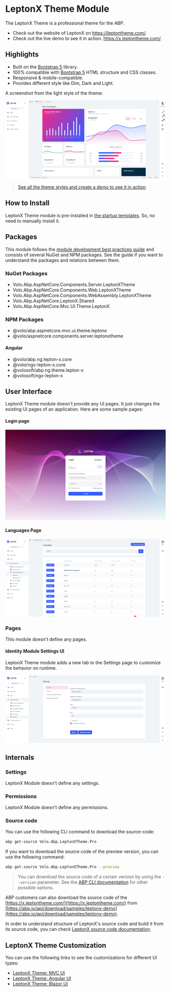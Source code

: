 # LeptonX Theme Module

The LeptonX Theme is a professional theme for the ABP. 

* Check out the website of LeptonX on https://leptontheme.com/.
* Check out the live demo to see it in action. https://x.leptontheme.com/.

## Highlights

* Built on the [Bootstrap 5](https://getbootstrap.com) library.
* 100% compatible with  [Bootstrap 5](https://getbootstrap.com) HTML structure and CSS classes.
* Responsive & mobile-compatible.
* Provides different style like Dim, Dark and Light.

A screenshot from the light style of the theme:

![lepton-theme-light](../../images/lepton-x-theme-light.png)

> [See all the theme styles and create a demo to see it in action](https://commercial.abp.io/themes).

## How to Install

LeptonX Theme module is pre-installed in [the startup templates](../../_deleted/Getting-Started-Create-Solution.md). So, no need to manually install it.

## Packages

This module follows the [module development best practices guide](../../framework/architecture/best-practices) and consists of several NuGet and NPM packages. See the guide if you want to understand the packages and relations between them.

### NuGet Packages

* Volo.Abp.AspNetCore.Components.Server.LeptonXTheme
* Volo.Abp.AspNetCore.Components.Web.LeptonXTheme
* Volo.Abp.AspNetCore.Components.WebAssembly.LeptonXTheme
* Volo.Abp.AspNetCore.LeptonX.Shared
* Volo.Abp.AspNetCore.Mvc.UI.Theme.LeptonX

### NPM Packages

* @volo/abp.aspnetcore.mvc.ui.theme.leptonx
* @volo/aspnetcore.components.server.leptonxtheme

#### Angular

* @volo/abp.ng.lepton-x.core
* @volo/ngx-lepton-x.core
* @volosoft/abp.ng.theme.lepton-x
* @volosoft/ngx-lepton-x

## User Interface

LeptonX Theme module doesn't provide any UI pages. It just changes the existing UI pages of an application. Here are some sample pages:

#### Login page

![lepton-theme-module-login-page](../../images/lepton-x-theme-module-login-page.png) 

#### Languages Page

![lepton-theme-module-languages-page](../../images/lepton-x-theme-module-languages-page.png)

### Pages

This module doesn't define any pages.

#### Identity Module Settings UI

LeptonX Theme module adds a new tab to the Settings page to customize the behavior on runtime.

![lepton-theme-module-settings-page](../../images/lepton-x-theme-module-settings-page.png)

## Internals

### Settings

LeptonX Module doesn't define any settings.

### Permissions

LeptonX Module doesn't define any permissions.

### Source code

You can use the following CLI command to download the source-code:

```bash
abp get-source Volo.Abp.LeptonXTheme.Pro	
```

If you want to download the source code of the preview version, you can use the following command:

```bash
abp get-source Volo.Abp.LeptonXTheme.Pro --preview
```

> You can download the source code of a certain version by using the `--version` parameter. See the [ABP CLI documentation](../../cli/index#get-source) for other possible options.

ABP customers can also download the source code of the [https://x.leptontheme.com/](https://x.leptontheme.com/) from [https://abp.io/api/download/samples/leptonx-demo](https://abp.io/api/download/samples/leptonx-demo).

In order to understand structure of LeptonX's source code and build it from its source code, you can check [LeptonX source code documentation](source-files.md).

## LeptonX Theme Customization

You can use the following links to see the customizations for different UI types:

* [LeptonX Theme: MVC UI](mvc.md)
* [LeptonX Theme: Angular UI](angular.md)
* [LeptonX Theme: Blazor UI](blazor.md)
